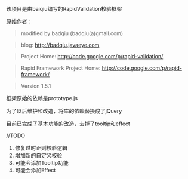 该项目是由baiqiu编写的RapidValidation校验框架

原始作者：
>modified by badqiu (badqiu(a)gmail.com)

>blog: http://badqiu.javaeye.com

>Project Home: http://code.google.com/p/rapid-validation/

>Rapid Framework Project Home: http://code.google.com/p/rapid-framework/

>Version 1.5.1

框架原始的依赖是prototype.js

为了以后维护和改造，将库的依赖替换成了jQuery

目前已完成了基本功能的改造，去掉了tooltip和effect

//TODO
1. 修复过时正则校验逻辑
2. 增加新的自定义校验
3. 可能会添加Tooltip功能
4. 可能会添加Effect

